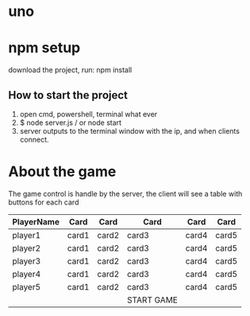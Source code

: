 # uno

# npm setup
download the project, run: npm install
## How to start the project
1. open cmd, powershell, terminal what ever
2. $ node server.js / or node start
3. server outputs to the terminal window with the ip, and when clients connect.

# About the game

The game control is handle by the server, the client will see a table with buttons for each card

| PlayerName        | Card |Card |Card |Card |Card |
| --- |---|---|---|---| ---|
| player1     | card1 | card2 | card3 | card4 | card5 |
| player2     | card1 | card2 | card3 | card4 | card5 |
| player3     | card1 | card2 | card3 | card4 | card5 |
| player4     | card1 | card2 | card3 | card4 | card5 |
| player5     | card1 | card2 | card3 | card4 | card5 |
|             |    |       |    START GAME   |       |      |
